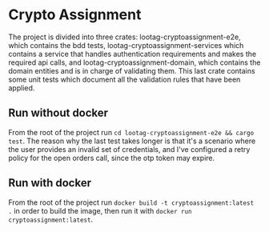 # Crypto Assignment
The project is divided into three crates: lootag-cryptoassignment-e2e, which contains the bdd tests, lootag-cryptoassignment-services which contains a service that handles authentication requirements and makes the required api calls, and lootag-cryptoassignment-domain, which contains the domain entities and is in charge of validating them. This last crate contains some unit tests which document all the validation rules that have been applied.

## Run without docker
From the root of the project run ```cd lootag-cryptoassignment-e2e && cargo test```. The reason why the last test takes longer is that it's a scenario where the user provides an invalid set of credentials, and I've configured a retry policy for the open orders call, since the otp token may expire. 

## Run with docker
From the root of the project run ```docker build -t cryptoassignment:latest .``` in order to build the image, then run it with 
```docker run cryptoassignment:latest```.
